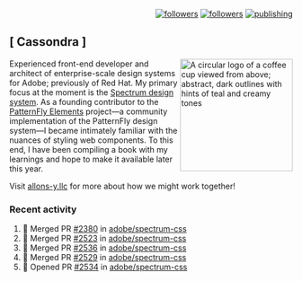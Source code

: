 <p align="right"><a rel="me" href="https://front-end.social/@castastrophe">
    <img alt="followers" title="Follow me on Mastodon" src="https://img.shields.io/mastodon/follow/109297102751309835?domain=https%3A%2F%2Ffront-end.social&label=Follow&logo=mastodon&logoColor=white&style=for-the-badge&labelColor=008080&color=006969"/></a>
  <a href="https://codepen.io/castastrophe/">
    <img alt="followers" title="Follow me on CodePen" src="https://img.shields.io/badge/16-1?color=640464&labelColor=7c007c&style=for-the-badge&logo=codepen&label=Follow"/></a>
<a href="https://castastrophe.medium.com/">
    <img alt="publishing" title="View articles on Medium" src="https://img.shields.io/badge/107-1?color=666&labelColor=444&label=subscribe&logo=medium&logoColor=white&style=for-the-badge"/></a>
</p>

## [&nbsp;Cassondra&nbsp;]

<img align="right" src="https://github-production-user-asset-6210df.s3.amazonaws.com/1840295/253016758-ba468774-1cd3-42c2-8f43-947b5eeb5edf.png" height="200" alt="A circular logo of a coffee cup viewed from above; abstract, dark outlines with hints of teal and creamy tones">

Experienced front-end developer and architect of enterprise-scale design systems for Adobe; previously of Red Hat. My primary focus at the moment is the [Spectrum design system](https://github.com/adobe/spectrum-css). As a founding contributor to the [PatternFly&nbsp;Elements](https://github.com/patternfly/patternfly-elements) project&mdash;a community implementation of the PatternFly design system&mdash;I became intimately familiar with the nuances of styling web components. To this end, I have been compiling a book with my learnings and hope to make it available later this year.

Visit [allons-y.llc](http://allons-y.llc/) for more about how we might work together!

### Recent activity

<!--START_SECTION:activity-->
1. 🎉 Merged PR [#2380](https://github.com/adobe/spectrum-css/pull/2380) in [adobe/spectrum-css](https://github.com/adobe/spectrum-css)
2. 🎉 Merged PR [#2523](https://github.com/adobe/spectrum-css/pull/2523) in [adobe/spectrum-css](https://github.com/adobe/spectrum-css)
3. 🎉 Merged PR [#2536](https://github.com/adobe/spectrum-css/pull/2536) in [adobe/spectrum-css](https://github.com/adobe/spectrum-css)
4. 🎉 Merged PR [#2529](https://github.com/adobe/spectrum-css/pull/2529) in [adobe/spectrum-css](https://github.com/adobe/spectrum-css)
5. 💪 Opened PR [#2534](https://github.com/adobe/spectrum-css/pull/2534) in [adobe/spectrum-css](https://github.com/adobe/spectrum-css)
<!--END_SECTION:activity-->
